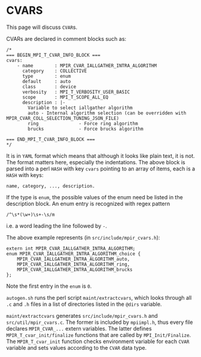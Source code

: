 # CVARS

This page will discuss `CVAR`s.

CVARs are declared in comment blocks such as:

```
/*
=== BEGIN_MPI_T_CVAR_INFO_BLOCK ===
cvars:
    - name        : MPIR_CVAR_IALLGATHER_INTRA_ALGORITHM
      category    : COLLECTIVE
      type        : enum
      default     : auto
      class       : device
      verbosity   : MPI_T_VERBOSITY_USER_BASIC
      scope       : MPI_T_SCOPE_ALL_EQ
      description : |-
        Variable to select iallgather algorithm
        auto - Internal algorithm selection (can be overridden with MPIR_CVAR_COLL_SELECTION_TUNING_JSON_FILE)
        ring               - Force ring algorithm
        brucks             - Force brucks algorithm

=== END_MPI_T_CVAR_INFO_BLOCK ===
*/
```

It is in `YAML` format which means that although it looks like plain text, it
is not. The format matters here, especially the indentations. The above block
is parsed into a perl `HASH` with key `cvars` pointing to an array of items,
each is a `HASH` with keys:

```
name, category, ..., description.
```

If the type is `enum`, the possible values of the enum need be listed in the
description block. An enum entry is recognized with regex pattern

```
/^\s*(\w+)\s+-\s/m
```

i.e. a word leading the line followed by ` - `.

The above example represents (in `src/include/mpir_cvars.h`):
```
extern int MPIR_CVAR_IALLGATHER_INTRA_ALGORITHM;
enum MPIR_CVAR_IALLGATHER_INTRA_ALGORITHM_choice {
    MPIR_CVAR_IALLGATHER_INTRA_ALGORITHM_auto,
    MPIR_CVAR_IALLGATHER_INTRA_ALGORITHM_ring,
    MPIR_CVAR_IALLGATHER_INTRA_ALGORITHM_brucks
};
```
Note the first entry in the `enum` is `0`.

`autogen.sh` runs the perl script `maint/extractcvars`, which looks through all
`.c` and `.h` files in a list of directories listed in the `@dirs` variable.

`maint/extractcvars` generates `src/include/mpir_cvars.h` and
`src/util/mpir_cvars.c`. The former is included by `mpiimpl.h`, thus every file 
declares `MPIR_CVAR_...` extern variables. The latter defines
`MPIR_T_cvar_init/finalize` functions that are called by `MPI_Init/Finalize`.
The `MPIR_T_cvar_init` function checks environment variable for each `CVAR`
variable and sets values according to the `CVAR` data type.
